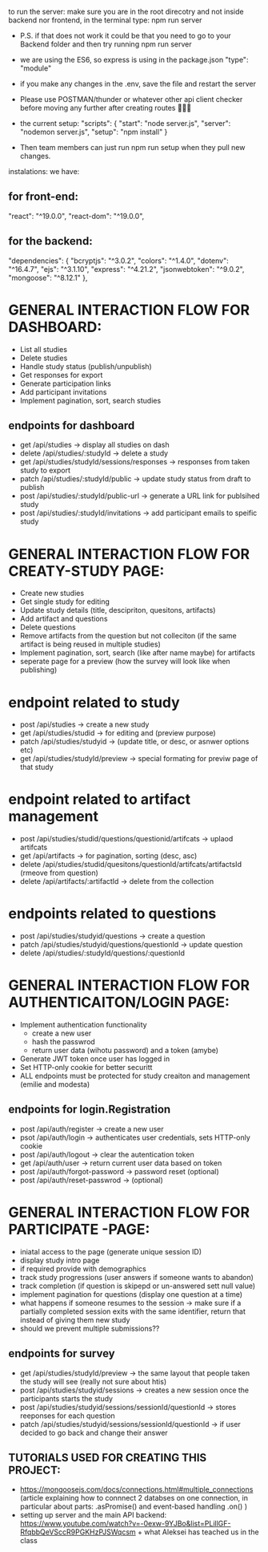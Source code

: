 to run the server: make sure you are in the root direcotry and not inside backend nor frontend, in the terminal type: npm run server
- P.S. if that does not work it could be that you need to go to your Backend folder and then try running npm run server
- we are using the ES6, so express is using in the package.json "type": "module"
- if you make any changes in the .env, save the file and restart the server
- Please use POSTMAN/thunder or whatever other api client checker before moving any further after creating routes 🥹🥹🥹

- the current setup:
"scripts": {
  "start": "node server.js",
  "server": "nodemon server.js",
  "setup": "npm install"
}
- Then team members can just run npm run setup when they pull new changes.


instalations: we have:
## for front-end:
"react": "^19.0.0",
"react-dom": "^19.0.0",

## for the backend:
  "dependencies": {
    "bcryptjs": "^3.0.2",
    "colors": "^1.4.0",
    "dotenv": "^16.4.7",
    "ejs": "^3.1.10",
    "express": "^4.21.2",
    "jsonwebtoken": "^9.0.2",
    "mongoose": "^8.12.1"
  },

# GENERAL INTERACTION FLOW FOR DASHBOARD: 
* List all studies
* Delete studies
* Handle study status (publish/unpublish)
* Get responses for export
* Generate participation links
* Add participant invitations
* Implement pagination, sort, search studies

## endpoints for dashboard
- get    /api/studies -> display all studies on dash
- delete /api/studies/:studyId -> delete a study
- get    /api/studies/studyId/sessions/responses -> responses from taken study to export
- patch  /api/studies/:studyId/public -> update study status from draft to publish
- post   /api/studies/:studyId/public-url  -> generate a URL link for publsihed study
- post   /api/studies/:studyId/invitations -> add participant emails to speific study

# GENERAL INTERACTION FLOW FOR CREATY-STUDY PAGE: 
* Create new studies
* Get single study for editing
* Update study details (title, descipriton, quesitons, artifacts)
* Add artifact and questions
* Delete questions 
* Remove artifacts from the question but not colleciton (if the same artifact is being reused in multiple studies)
* Implement pagination, sort, search (like after name maybe) for artifacts
* seperate page for a preview (how the survey will look like when publishing)

# endpoint related to study 
- post  /api/studies -> create a new study 
- get   /api/studies/studid -> for editing and (preview purpose)
- patch /api/studies/studyid -> (update title, or desc, or asnwer options etc)
- get /api/studies/studyId/preview -> special formating for previw page of that study 

# endpoint related to artifact management 
- post   /api/studies/studid/questions/questionid/artifcats -> uplaod artifcats
- get    /api/artifacts -> for pagination, sorting (desc, asc)
- delete /api/studies/studid/quesitons/questionId/artifcats/artifactsId (rmeove from question)
- delete /api/artifacts/:artifactId -> delete from the collection

# endpoints related to questions
- post   /api/studies/studyid/questions -> create a question
- patch  /api/studies/studyid/questions/questionId -> update question
- delete /api/studies/:studyId/questions/:questionId


# GENERAL INTERACTION FLOW FOR AUTHENTICAITON/LOGIN PAGE: 
- Implement authentication functionality
   - create a new user
   - hash the passwrod 
   - return user data (wihotu password) and a token (amybe)
- Generate JWT token once user has logged in
- Set HTTP-only cookie for better securitt
- ALL endpoints must be protected for study creaiton and management (emilie and modesta)

## endpoints for login.Registration
- post /api/auth/register -> create a new user
- psot /api/auth/login -> authenticates user credentials, sets HTTP-only cookie 
- post /api/auth/logout -> clear the autentication token 
- get /api/auth/user -> return current user data based on token 
- post /api/auth/forgot-password -> password reset (optional)
- post /api/auth/reset-passwrod -> (optional)


# GENERAL INTERACTION FLOW FOR PARTICIPATE -PAGE: 
- iniatal access to the page (generate unique session ID)
- display study intro page
- if required provide with demographics
- track study progressions (user answers if someone wants to abandon)
- track completion (if question is skipepd or un-answered sett null value)
- implement pagination for questions (display one question at a time)
- what happens if someone resumes to the session -> make sure if a partially completed session exits with the same identifier, return that instead of giving them new study
- should we prevent multiple submissions??

## endpoints for survey
- get /api/studies/studyId/preview -> the same layout that people taken the study will see (really not sure about htis)
- post /api/studies/studyid/sessions -> creates a new session once the participants starts the study
- post /api/studies/studyid/sessions/sessionId/questionId -> stores reeponses for each question 
- patch /api/studies/studyid/sessions/sessionId/questionId -> if user decided to go back and change their answer



## TUTORIALS USED FOR CREATING THIS PROJECT: 
- https://mongoosejs.com/docs/connections.html#multiple_connections (article explaining how to connnect 2 databses on one connection, in particular about parts: 
.asPromise() and event-based handling .on() )
- setting up server and the main API backend: https://www.youtube.com/watch?v=-0exw-9YJBo&list=PLillGF-RfqbbQeVSccR9PGKHzPJSWqcsm + what Aleksei has teached us in the class